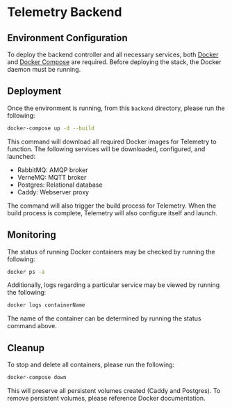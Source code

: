 # Telemetry Backend

## Environment Configuration
To deploy the backend controller and all necessary services, both [Docker](https://docs.docker.com/get-docker/) and [Docker Compose](https://docs.docker.com/compose/install/) are required.
Before deploying the stack, the Docker daemon must be running.

## Deployment
Once the environment is running, from this `backend` directory, please run the following:
```sh
docker-compose up -d --build
```
This command will download all required Docker images for Telemetry to function.
The following services will be downloaded, configured, and launched:
* RabbitMQ: AMQP broker
* VerneMQ: MQTT broker
* Postgres: Relational database
* Caddy: Webserver proxy

The command will also trigger the build process for Telemetry.
When the build process is complete, Telemetry will also configure itself and launch.

## Monitoring
The status of running Docker containers may be checked by running the following:
```sh
docker ps -a
```
Additionally, logs regarding a particular service may be viewed by running the following:
```sh
docker logs containerName
```
The name of the container can be determined by running the status command above.

## Cleanup
To stop and delete all containers, please run the following:
```sh
docker-compose down
```
This will preserve all persistent volumes created (Caddy and Postgres).
To remove persistent volumes, please reference Docker documentation.
